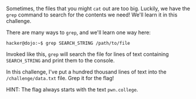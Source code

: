 Sometimes, the files that you might `cat` out are too big.
Luckily, we have the `grep` command to search for the contents we need!
We'll learn it in this challenge.

There are many ways to `grep`, and we'll learn one way here:

```console
hacker@dojo:~$ grep SEARCH_STRING /path/to/file
```

Invoked like this, `grep` will search the file for lines of text containing `SEARCH_STRING` and print them to the console.

In this challenge, I've put a hundred thousand lines of text into the `/challenge/data.txt` file.
Grep it for the flag!

HINT: The flag always starts with the text `pwn.college`.
